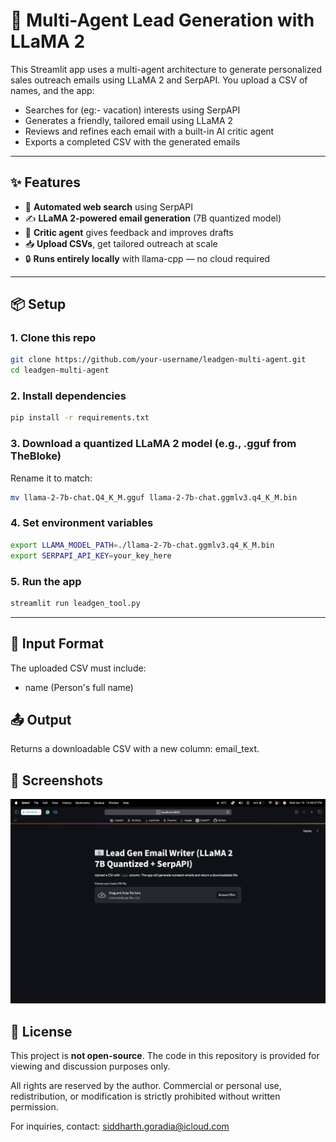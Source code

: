 # 🧠 Multi-Agent Lead Generation with LLaMA 2

This Streamlit app uses a multi-agent architecture to generate personalized sales outreach emails using LLaMA 2 and SerpAPI. You upload a CSV of names, and the app:
- Searches for (eg:- vacation) interests using SerpAPI
- Generates a friendly, tailored email using LLaMA 2
- Reviews and refines each email with a built-in AI critic agent
- Exports a completed CSV with the generated emails

---

## ✨ Features

- 🔎 **Automated web search** using SerpAPI
- ✍️ **LLaMA 2-powered email generation** (7B quantized model)
- 👀 **Critic agent** gives feedback and improves drafts
- 📥 **Upload CSVs**, get tailored outreach at scale
- 🔒 **Runs entirely locally** with llama-cpp — no cloud required

---

## 📦 Setup

### 1. Clone this repo
```bash
git clone https://github.com/your-username/leadgen-multi-agent.git
cd leadgen-multi-agent
```

### 2. Install dependencies
```bash
pip install -r requirements.txt
```

### 3. Download a quantized LLaMA 2 model (e.g., .gguf from TheBloke)
Rename it to match:
```bash
mv llama-2-7b-chat.Q4_K_M.gguf llama-2-7b-chat.ggmlv3.q4_K_M.bin
```

### 4. Set environment variables
```bash
export LLAMA_MODEL_PATH=./llama-2-7b-chat.ggmlv3.q4_K_M.bin
export SERPAPI_API_KEY=your_key_here
```

### 5. Run the app
```bash
streamlit run leadgen_tool.py
```
---

## 🧾 Input Format
The uploaded CSV must include:
- name (Person's full name)

## 📤 Output
Returns a downloadable CSV with a new column: email_text.

## 📸 Screenshots
![App Screenshot](output.png)

## 🔐 License

This project is **not open-source**. The code in this repository is provided for viewing and discussion purposes only.

All rights are reserved by the author. Commercial or personal use, redistribution, or modification is strictly prohibited without written permission.

For inquiries, contact: siddharth.goradia@icloud.com